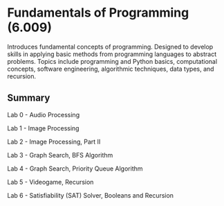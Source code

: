 # Fundamentals of Programming (6.009)
 Introduces fundamental concepts of programming. Designed to develop skills in applying basic methods from programming languages to abstract problems. Topics include programming and Python basics, computational concepts, software engineering, algorithmic techniques, data types, and recursion.
 
 ## Summary
 
 Lab 0 - Audio Processing
 
 Lab 1 - Image Processing
 
 Lab 2 - Image Processing, Part II
 
 Lab 3 - Graph Search, BFS Algorithm
 
 Lab 4 - Graph Search, Priority Queue Algorithm
 
 Lab 5 - Videogame, Recursion
 
 Lab 6 - Satisfiability (SAT) Solver, Booleans and Recursion
